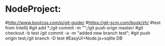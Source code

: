 # NodeProject:
#http://www.bootcss.com/p/git-guide/
#https://git-scm.com/book/zh/
#test from Intellij
#git add *;/git commit -m "";/git push orign master/
#git checkout -b test /git commit -a -m "added new branch test";
#git push origin test;/git branch -D test
#EasyUI+Node.js+sqlite DB